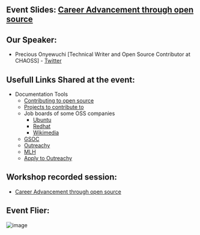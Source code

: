 ## Event Slides: [Career Advancement through open source]()


## Our Speaker:
 - Precious Onyewuchi [Technical Writer and Open Source Contributor at CHAOSS] - [Twitter](https://twitter.com/Preshh0)

## Usefull Links Shared at the event:

- Documentation Tools
    -  [Contributing to open source](https://www.rocket.chat/blog/open-source-projects)
    -  [Projects to contribute to](https://preshh0.hashnode.dev/contributing-to-open-source-baby-steps)
    -  Job boards of some OSS companies
       - [Ubuntu](https://www.redhat.com/en/jobs)
       - [Redhat](https://canonical.com/careers)
       - [Wikimedia](https://wikimediafoundation.org/about/jobs/#section-1)
    - [GSOC](https://summerofcode.withgoogle.com/programs/2023)
    - [Outreachy](https://www.outreachy.org/)
    - [MLH](https://mlh.io/)
    - [Apply to Outreachy](https://preshh0.hashnode.dev/applying-for-outreachy-internships )

## Workshop recorded session:
- [Career Advancement through open source](https://youtu.be/E4D4fphUwmA)


## Event Flier: 
![image](https://user-images.githubusercontent.com/85078495/233677048-054c6145-f3e8-4bcd-b8da-102d1d76b602.png)

